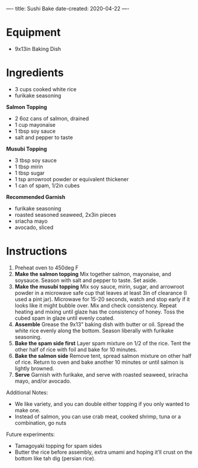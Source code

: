 —-
title: Sushi Bake
date-created: 2020-04-22
—-

# Equipment

* 9x13in Baking Dish

# Ingredients

* 3 cups cooked white rice
* furikake seasoning

**Salmon Topping**
* 2 6oz cans of salmon, drained
* 1 cup mayonaise
* 1 tbsp soy sauce
* salt and pepper to taste

**Musubi Topping**
* 3 tbsp soy sauce
* 1 tbsp mirin
* 1 tbsp sugar
* 1 tsp arrowroot powder or equivalent thickener
* 1 can of spam, 1/2in cubes

**Recommended Garnish**
* furikake seasoning
* roasted seasoned seaweed, 2x3in pieces
* sriacha mayo
* avocado, sliced

# Instructions

1. Preheat oven to 450deg F
2. **Make the salmon topping** Mix together salmon, mayonaise, and soysauce. Season with salt and pepper to taste. Set aside.
3. **Make the musubi topping** Mix soy sauce, mirin, sugar, and arrowroot powder in a microwave safe cup that leaves at least 3in of clearance (I used a pint jar). Microwave for 15-20 seconds, watch and stop early if it looks like it might bubble over. Mix and check consistency. Repeat heating and mixing until glaze has the consistency of honey. Toss the cubed spam in glaze until evenly coated.
4. **Assemble** Grease the 9x13" baking dish with butter or oil. Spread the white rice evenly along the bottom. Season liberally with furikake seasoning. 
5. **Bake the spam side first** Layer spam mixture on 1/2 of the rice. Tent the other half of rice with foil and bake for 10 minutes.
6. **Bake the salmon side** Remove tent, spread salmon mixture on other half of rice. Return to oven and bake another 10 minutes or until salmon is lightly browned.
7. **Serve** Garnish with furikake, and serve with roasted seaweed, sriracha mayo, and/or avocado.

Additional Notes:
* We like variety, and you can double either topping if you only wanted to make one. 
* Instead of salmon, you can use crab meat, cooked shrimp, tuna or a combination, go nuts

Future experiments:
* Tamagoyaki topping for spam sides
* Butter the rice before assembly, extra umami and hoping it’ll crust on the bottom like tah dig (persian rice).
